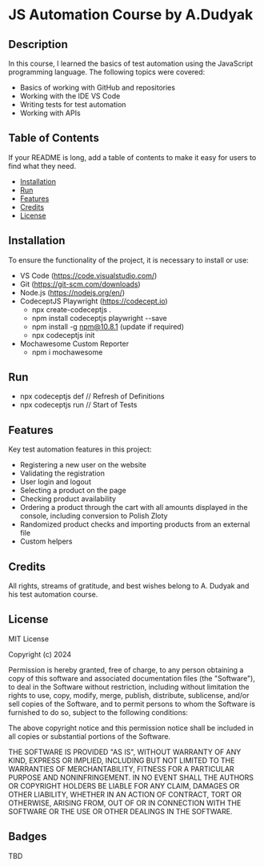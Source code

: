# JS Automation Course by A.Dudyak

## Description

In this course, I learned the basics of test automation using the JavaScript programming language. The following topics were covered:

- Basics of working with GitHub and repositories
- Working with the IDE VS Code
- Writing tests for test automation
- Working with APIs

## Table of Contents

If your README is long, add a table of contents to make it easy for users to find what they need.

- [Installation](#installation)
- [Run](#run)
- [Features](#features)
- [Credits](#credits)
- [License](#license)

## Installation

To ensure the functionality of the project, it is necessary to install or use:

- VS Code (https://code.visualstudio.com/)
- Git (https://git-scm.com/downloads)
- Node.js (https://nodejs.org/en/)
- CodeceptJS Playwright (https://codecept.io)
    - npx create-codeceptjs .
    - npm install codeceptjs playwright --save
    - npm install -g npm@10.8.1 (update if required)
    - npx codeceptjs init
- Mochawesome Custom Reporter
    - npm i mochawesome

## Run

- npx codeceptjs def // Refresh of Definitions
- npx codeceptjs run // Start of Tests


## Features

Key test automation features in this project:

- Registering a new user on the website
- Validating the registration
- User login and logout
- Selecting a product on the page
- Checking product availability
- Ordering a product through the cart with all amounts displayed in the console, including conversion to Polish Zloty
- Randomized product checks and importing products from an external file
- Custom helpers

## Credits

All rights, streams of gratitude, and best wishes belong to A. Dudyak and his test automation course.

## License

MIT License

Copyright (c) 2024

Permission is hereby granted, free of charge, to any person obtaining a copy
of this software and associated documentation files (the "Software"), to deal
in the Software without restriction, including without limitation the rights
to use, copy, modify, merge, publish, distribute, sublicense, and/or sell
copies of the Software, and to permit persons to whom the Software is
furnished to do so, subject to the following conditions:

The above copyright notice and this permission notice shall be included in all
copies or substantial portions of the Software.

THE SOFTWARE IS PROVIDED "AS IS", WITHOUT WARRANTY OF ANY KIND, EXPRESS OR
IMPLIED, INCLUDING BUT NOT LIMITED TO THE WARRANTIES OF MERCHANTABILITY,
FITNESS FOR A PARTICULAR PURPOSE AND NONINFRINGEMENT. IN NO EVENT SHALL THE
AUTHORS OR COPYRIGHT HOLDERS BE LIABLE FOR ANY CLAIM, DAMAGES OR OTHER
LIABILITY, WHETHER IN AN ACTION OF CONTRACT, TORT OR OTHERWISE, ARISING FROM,
OUT OF OR IN CONNECTION WITH THE SOFTWARE OR THE USE OR OTHER DEALINGS IN THE
SOFTWARE.

## Badges

TBD



